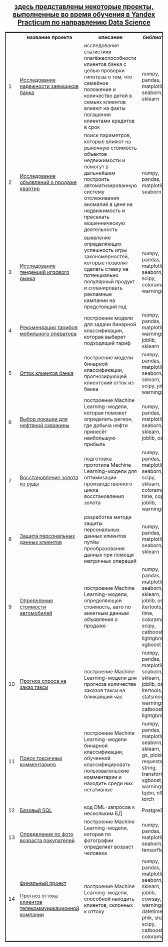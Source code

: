 <center>
  <h2>
    <a href="https://github.com/myshasolin/yandex_practicum">
      здесь представлены некоторые проекты, выполненные во время обучения в Yandex Practicum по направлению Data Science
    </a>
  </h1>
</center>


<table style="border: 2px double;">
  <tr>
    <th></th>
    <th>название проекта</th>
    <th>описание</th>
    <th>библиотеки</th>
  </tr>
  <tr>
    <td>
      1
    </td>
    <td>
      <a href="https://github.com/myshasolin/yandex_practicum/blob/main/02%20%D0%9F%D1%80%D0%B5%D0%B4%D0%BE%D0%B1%D1%80%D0%B0%D0%B1%D0%BE%D1%82%D0%BA%D0%B0%20%D0%B4%D0%B0%D0%BD%D0%BD%D1%8B%D1%85/%D0%98%D1%81%D1%81%D0%BB%D0%B5%D0%B4%D0%BE%D0%B2%D0%B0%D0%BD%D0%B8%D0%B5%20%D0%BD%D0%B0%D0%B4%D0%B5%D0%B6%D0%BD%D0%BE%D1%81%D1%82%D0%B8%20%D0%B7%D0%B0%D0%B5%D0%BC%D1%89%D0%B8%D0%BA%D0%BE%D0%B2%20%D0%B1%D0%B0%D0%BD%D0%BA%D0%B0.ipynb">
        Исследование надежности заемщиков банка
      </a>
    </td>
    <td>
      исследование статистики платёжеспособности клиентов банка с целью проверки гипотезы о том, что семейное положение и количество детей в семьях клиентов влияют на факты погашения клиентами кредитов в срок
    </td>
    <td>
      numpy, pandas, matplotlib, seaborn, sklearn
    </td>
  </tr>
  <tr>
    <td>
      2
    </td>
    <td>
      <a href="https://github.com/myshasolin/yandex_practicum/blob/main/03%20%D0%98%D1%81%D1%81%D0%BB%D0%B5%D0%B4%D0%BE%D0%B2%D0%B0%D1%82%D0%B5%D0%BB%D1%8C%D1%81%D0%BA%D0%B8%D0%B9%20%D0%B0%D0%BD%D0%B0%D0%BB%D0%B8%D0%B7%20%D0%B4%D0%B0%D0%BD%D0%BD%D1%8B%D1%85/%D0%98%D1%81%D1%81%D0%BB%D0%B5%D0%B4%D0%BE%D0%B2%D0%B0%D0%BD%D0%B8%D0%B5%20%D0%BE%D0%B1%D1%8A%D1%8F%D0%B2%D0%BB%D0%B5%D0%BD%D0%B8%D0%B9%20%D0%BE%20%D0%BF%D1%80%D0%BE%D0%B4%D0%B0%D0%B6%D0%B5%20%D0%BA%D0%B2%D0%B0%D1%80%D1%82%D0%B8%D1%80.ipynb">
        Исследование объявлений о продаже квартир
      </a>
    </td>
    <td>
      поиск параметров, которые влияют на рыночную стоимость объектов недвижимости и помогут в дальнейшем построить автоматизированную систему отслеживания аномалий в цене на недвижимость и пресекать мошенническую деятельность
    </td>
    <td>
      numpy, pandas, matplotlib, seaborn
    </td>
  </tr>
  <tr>
    <td>
      3
    </td>
    <td>
      <a href="https://github.com/myshasolin/yandex_practicum/blob/main/05%20%D0%98%D1%81%D1%81%D0%BB%D0%B5%D0%B4%D0%BE%D0%B2%D0%B0%D0%BD%D0%B8%D0%B5%20%D1%82%D0%B5%D0%BD%D0%B4%D0%B5%D0%BD%D1%86%D0%B8%D0%B9%20%D0%B8%D0%B3%D1%80%D0%BE%D0%B2%D0%BE%D0%B3%D0%BE%20%D1%80%D1%8B%D0%BD%D0%BA%D0%B0/%D0%98%D1%81%D1%81%D0%BB%D0%B5%D0%B4%D0%BE%D0%B2%D0%B0%D0%BD%D0%B8%D0%B5%20%D1%82%D0%B5%D0%BD%D0%B4%D0%B5%D0%BD%D1%86%D0%B8%D0%B9%20%D0%B8%D0%B3%D1%80%D0%BE%D0%B2%D0%BE%D0%B3%D0%BE%20%D1%80%D1%8B%D0%BD%D0%BA%D0%B0.ipynb">
        Исследование тенденций игрового рынка
      </a>
    </td>
    <td>
       выявление определяющих успешность игры закономерностей, которые позволят сделать ставку на потенциально популярный продукт и спланировать рекламные кампании на предстоящий год
    </td>
    <td>
      numpy, pandas, matplotlib, seaborn, scipy, colorama, warnings
    </td>
  </tr>
  <tr>
    <td>
      4
    </td>
    <td>
      <a href="https://github.com/myshasolin/yandex_practicum/blob/main/07%20%D0%A0%D0%B5%D0%BA%D0%BE%D0%BC%D0%B5%D0%BD%D0%B4%D0%B0%D1%86%D0%B8%D1%8F%20%D1%82%D0%B0%D1%80%D0%B8%D1%84%D0%BE%D0%B2/07%20%D0%A0%D0%B5%D0%BA%D0%BE%D0%BC%D0%B5%D0%BD%D0%B4%D0%B0%D1%86%D0%B8%D1%8F%20%D1%82%D0%B0%D1%80%D0%B8%D1%84%D0%BE%D0%B2.ipynb">
        Рекомендация тарифов мобильного оператора
      </a>
    </td>
    <td>
      построение модели для задачи бинарной классификации, которая выберет подходящий тариф
    </td>
    <td>
      numpy, pandas, matplotlib, warnings, joblib, sklearn
    </td>
  </tr>
  <tr>
    <td>
      5
    </td>
    <td>
      <a href="https://github.com/myshasolin/yandex_practicum/blob/main/08%20%D0%9E%D1%82%D1%82%D0%BE%D0%BA%20%D0%BA%D0%BB%D0%B8%D0%B5%D0%BD%D1%82%D0%BE%D0%B2%20%D0%B1%D0%B0%D0%BD%D0%BA%D0%B0/08%20%D0%9E%D1%82%D1%82%D0%BE%D0%BA%20%D0%BA%D0%BB%D0%B8%D0%B5%D0%BD%D1%82%D0%BE%D0%B2%20%D0%B1%D0%B0%D0%BD%D0%BA%D0%B0.ipynb">
        Отток клиентов банка
      </a>
    </td>
    <td>
      построение модели бинарной классификации, прогнозирующей клиентский отток из банка
    </td>
    <td>
      numpy, pandas, matplotlib, seaborn, sklearn, scipy, joblib, warnings
    </td>
  </tr>
  <tr>
    <td>
      6
    </td>
    <td>
      <a href="https://github.com/myshasolin/yandex_practicum/blob/main/09%20%D0%92%D1%8B%D0%B1%D0%BE%D1%80%20%D0%BB%D0%BE%D0%BA%D0%B0%D1%86%D0%B8%D0%B8%20%D0%B4%D0%BB%D1%8F%20%D1%81%D0%BA%D0%B2%D0%B0%D0%B6%D0%B8%D0%BD%D1%8B/%D0%92%D1%8B%D0%B1%D0%BE%D1%80%20%D0%BB%D0%BE%D0%BA%D0%B0%D1%86%D0%B8%D0%B8%20%D0%B4%D0%BB%D1%8F%20%D1%81%D0%BA%D0%B2%D0%B0%D0%B6%D0%B8%D0%BD%D1%8B.ipynb">
        Выбор локации для нефтяной скважины
      </a>
    </td>
    <td>
      построение Machine Learning-модели, которая поможет определить регион, где добыча нефти принесёт наибольшую прибыль
    </td>
    <td>
      numpy, pandas, matplotlib, seaborn, sklearn, joblib, os
    </td>
  </tr>
  <tr>
    <td>
      7
    </td>
    <td>
      <a href="https://github.com/myshasolin/yandex_practicum/blob/main/10%20%D0%92%D0%BE%D1%81%D1%81%D1%82%D0%B0%D0%BD%D0%BE%D0%B2%D0%BB%D0%B5%D0%BD%D0%B8%D0%B5%20%D0%B7%D0%BE%D0%BB%D0%BE%D1%82%D0%B0%20%D0%B8%D0%B7%20%D1%80%D1%83%D0%B4%D1%8B/%D0%92%D0%BE%D1%81%D1%81%D1%82%D0%B0%D0%BD%D0%BE%D0%B2%D0%BB%D0%B5%D0%BD%D0%B8%D0%B5%20%D0%B7%D0%BE%D0%BB%D0%BE%D1%82%D0%B0%20%D0%B8%D0%B7%20%D1%80%D1%83%D0%B4%D1%8B.ipynb">
        Восстановление золота из руды
      </a>
    </td>
    <td>
      подготовка прототипа Machine Learning-модели для оптимизации производственного цикла восстановления золота
    </td>
    <td>
      numpy, pandas, matplotlib, seaborn, scipy, sklearn, os, colorama, time, copy, joblib, warnings, re
    </td>
  </tr>
  <tr>
    <td>
      8
    </td>
    <td>
      <a href="https://github.com/myshasolin/yandex_practicum/blob/main/11%20%D0%97%D0%B0%D1%89%D0%B8%D1%82%D0%B0%20%D0%BF%D0%B5%D1%80%D1%81%D0%BE%D0%BD%D0%B0%D0%BB%D1%8C%D0%BD%D1%8B%D1%85%20%D0%B4%D0%B0%D0%BD%D0%BD%D1%8B%D1%85%20%D0%BA%D0%BB%D0%B8%D0%B5%D0%BD%D1%82%D0%BE%D0%B2/%D0%97%D0%B0%D1%89%D0%B8%D1%82%D0%B0%20%D0%BF%D0%B5%D1%80%D1%81%D0%BE%D0%BD%D0%B0%D0%BB%D1%8C%D0%BD%D1%8B%D1%85%20%D0%B4%D0%B0%D0%BD%D0%BD%D1%8B%D1%85%20%D0%BA%D0%BB%D0%B8%D0%B5%D0%BD%D1%82%D0%BE%D0%B2.ipynb">
        Защита персональных данных клиентов
      </a>
    </td>
    <td>
      разработка метода защиты персональных данных клиентов путём преобразования данных при помощи матричных операций
    </td>
    <td>
      numpy, pandas, matplotlib, seaborn, sklearn
    </td>
  </tr>
  <tr>
    <td>
      9
    </td>
    <td>
      <a href="https://github.com/myshasolin/yandex_practicum/blob/main/12%20%D0%9E%D0%BF%D1%80%D0%B5%D0%B4%D0%B5%D0%BB%D0%B5%D0%BD%D0%B8%D0%B5%20%D1%81%D1%82%D0%BE%D0%B8%D0%BC%D0%BE%D1%81%D1%82%D0%B8%20%D0%B0%D0%B2%D1%82%D0%BE%D0%BC%D0%BE%D0%B1%D0%B8%D0%BB%D0%B5%D0%B9/%D0%9E%D0%BF%D1%80%D0%B5%D0%B4%D0%B5%D0%BB%D0%B5%D0%BD%D0%B8%D0%B5%20%D1%81%D1%82%D0%BE%D0%B8%D0%BC%D0%BE%D1%81%D1%82%D0%B8%20%D0%B0%D0%B2%D1%82%D0%BE%D0%BC%D0%BE%D0%B1%D0%B8%D0%BB%D0%B5%D0%B9.ipynb">
        Определение стоимости автомобилей
      </a>
    </td>
    <td>
      построение Machine Learning-модели, определяющей стоимость, авто по анкетным данным объявления о продаже
    </td>
    <td>
      numpy, pandas, matplotlib, seaborn, sklearn, joblib, os, itertools, time, colorama, scipy, catboost, lightgbm, xgboost
    </td>
  </tr>
  <tr>
    <td>
      10
    </td>
    <td>
      <a href="https://github.com/myshasolin/yandex_practicum/blob/main/13%20%D0%9F%D1%80%D0%BE%D0%B3%D0%BD%D0%BE%D0%B7%D0%B8%D1%80%D0%BE%D0%B2%D0%B0%D0%BD%D0%B8%D0%B5%20%D0%B7%D0%B0%D0%BA%D0%B0%D0%B7%D0%BE%D0%B2%20%D1%82%D0%B0%D1%81%D0%B8/%D0%9F%D1%80%D0%BE%D0%B3%D0%BD%D0%BE%D0%B7%D0%B8%D1%80%D0%BE%D0%B2%D0%B0%D0%BD%D0%B8%D0%B5%20%D0%B7%D0%B0%D0%BA%D0%B0%D0%B7%D0%BE%D0%B2%20%D1%82%D0%B0%D0%BA%D1%81%D0%B8.ipynb">
        Прогноз спроса на заказ такси
      </a>
    </td>
    <td>
      построение Machine Learning-модели для прогноза количества заказов такси на ближайший час
    </td>
    <td>
      numpy, pandas, matplotlib, seaborn, sklearn, joblib, os, itertools, re, statsmodels, warnings, catboost, lightgbm 
    </td>
  </tr>
  <tr>
    <td>
      11
    </td>
    <td>
      <a href="https://github.com/myshasolin/yandex_practicum/blob/main/14%20%D0%9C%D0%B0%D1%88%D0%B8%D0%BD%D0%BD%D0%BE%D0%B5%20%D0%BE%D0%B1%D1%83%D1%87%D0%B5%D0%BD%D0%B8%D0%B5%20%D0%B4%D0%BB%D1%8F%20%D1%82%D0%B5%D0%BA%D1%81%D1%82%D0%BE%D0%B2/%D0%9F%D0%BE%D0%B8%D1%81%D0%BA%20%D1%82%D0%BE%D0%BA%D1%81%D0%B8%D1%87%D0%BD%D1%8B%D1%85%20%D0%BA%D0%BE%D0%BC%D0%BC%D0%B5%D0%BD%D1%82%D0%B0%D1%80%D0%B8%D0%B5%D0%B2.ipynb">
        Поиск токсичных комментариев
      </a>
    </td>
    <td>
       построение Machine Learning-модели бинарной классификации, обученной классифицировать пользовательские комментарии и находить среди них негативные
    </td>
    <td>
      numpy, pandas, matplotlib, seaborn, sklearn, os, gs, pickle, requests, string, transformers, xgboost, warnings, tqdm, nltk, torch
    </td>
  </tr>
  <tr>
    <td>
      12
    </td>
    <td>
      <a href="https://github.com/myshasolin/yandex_practicum/tree/main/15%20%D0%91%D0%B0%D0%B7%D0%BE%D0%B2%D1%8B%D0%B9%20SQL">
        Базовый SQL
      </a>
    </td>
    <td>
       код DML-запросов к нескольким БД 
    </td>
    <td>
      PostgreSQL
    </td>
  </tr>
  <tr>
    <td>
      13
    </td>
    <td>
      <a href="https://github.com/myshasolin/yandex_practicum/blob/main/16%20%D0%9A%D0%BE%D0%BC%D0%BF%D1%8C%D1%8E%D1%82%D0%B5%D1%80%D0%BD%D0%BE%D0%B5%20%D0%B7%D1%80%D0%B5%D0%BD%D0%B8%D0%B5/%D0%9E%D0%BF%D1%80%D0%B5%D0%B4%D0%B5%D0%BB%D0%B5%D0%BD%D0%B8%D0%B5%20%D0%B2%D0%BE%D0%B7%D1%80%D0%B0%D1%81%D1%82%D0%B0%20%D0%BF%D0%BE%D0%BA%D1%83%D0%BF%D0%B0%D1%82%D0%B5%D0%BB%D0%B5%D0%B9.ipynb">
        Определение по фото возраста покупателей
      </a>
    </td>
    <td>
       построение Machine Learning-модели, которая по фотографии определяет возраст человека
    </td>
    <td>
      numpy, pandas, matplotlib, seaborn, tensorflow
    </td>
  </tr>
  <tr>
    <td>
      14
    </td>
    <td>
      <a href="https://github.com/myshasolin/yandex_practicum/blob/main/17%20%D0%9E%D1%82%D1%82%D0%BE%D0%BA%20%D0%BA%D0%BB%D0%B8%D0%B5%D0%BD%D1%82%D0%BE%D0%B2%20%D1%82%D0%B5%D0%BB%D0%B5%D0%BA%D0%BE%D0%BC%D0%BC%D1%83%D0%BD%D0%B8%D0%BA%D0%B0%D1%86%D0%B8%D0%BE%D0%BD%D0%BD%D0%BE%D0%B9%20%D0%BA%D0%BE%D0%BC%D0%BF%D0%B0%D0%BD%D0%B8%D0%B8/%D0%9F%D1%80%D0%BE%D0%B3%D0%BD%D0%BE%D0%B7%D0%B8%D1%80%D0%BE%D0%B2%D0%B0%D0%BD%D0%B8%D0%B5%20%D0%BE%D1%82%D1%82%D0%BE%D0%BA%D0%B0%20%D0%BA%D0%BB%D0%B8%D0%B5%D0%BD%D1%82%D0%BE%D0%B2%20%D1%82%D0%B5%D0%BB%D0%B5%D0%BA%D0%BE%D0%BC%D0%BC%D1%83%D0%BD%D0%B8%D0%BA%D0%B0%D1%86%D0%B8%D0%BE%D0%BD%D0%BD%D0%BE%D0%B9%20%D0%BA%D0%BE%D0%BC%D0%BF%D0%B0%D0%BD%D0%B8%D0%B8.ipynb">
        Финальный проект <br><br> Прогноз оттока клиентов телекоммуникационной компании
      </a>
    </td>
    <td>
       построение Machine Learning-модели, способной находить клиентов, склонных к оттоку
    </td>
    <td>
      numpy, pandas, matplotlib, seaborn, sklearn, joblib, cowsay, os, warnings, datetime, phik, shap, scipy, catboost, colorama
    </td>
  </tr>
</table>
